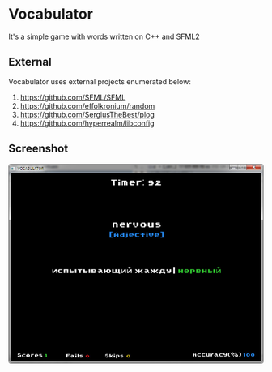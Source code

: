 # Vocabulator
It's a simple game with words written on C++ and SFML2

## External
Vocabulator uses external projects enumerated below:
1. https://github.com/SFML/SFML
2. https://github.com/effolkronium/random
3. https://github.com/SergiusTheBest/plog
4. https://github.com/hyperrealm/libconfig

## Screenshot
![Image description](screenshots/game_view.jpg)
